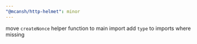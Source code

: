 ```yaml
---
"@mcansh/http-helmet": minor
---
```


move `createNonce` helper function to main import
add `type` to imports where missing

